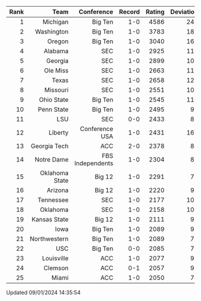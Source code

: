 | Rank  | Team                 | Conference           | Record   | Rating | Deviation |
| ---:  | ---:                 | ---:                 | ---:     | ---:   | ---:      |
| 1     | Michigan             | Big Ten              | 1-0      | 4586   | 247       |
| 2     | Washington           | Big Ten              | 1-0      | 3783   | 187       |
| 3     | Oregon               | Big Ten              | 1-0      | 3040   | 165       |
| 4     | Alabama              | SEC                  | 1-0      | 2925   | 115       |
| 5     | Georgia              | SEC                  | 1-0      | 2899   | 108       |
| 6     | Ole Miss             | SEC                  | 1-0      | 2663   | 111       |
| 7     | Texas                | SEC                  | 1-0      | 2658   | 128       |
| 8     | Missouri             | SEC                  | 1-0      | 2551   | 109       |
| 9     | Ohio State           | Big Ten              | 1-0      | 2545   | 112       |
| 10    | Penn State           | Big Ten              | 1-0      | 2495   | 90        |
| 11    | LSU                  | SEC                  | 0-0      | 2433   | 86        |
| 12    | Liberty              | Conference USA       | 1-0      | 2431   | 169       |
| 13    | Georgia Tech         | ACC                  | 2-0      | 2378   | 84        |
| 14    | Notre Dame           | FBS Independents     | 1-0      | 2304   | 80        |
| 15    | Oklahoma State       | Big 12               | 1-0      | 2291   | 76        |
| 16    | Arizona              | Big 12               | 1-0      | 2220   | 99        |
| 17    | Tennessee            | SEC                  | 1-0      | 2177   | 105       |
| 18    | Oklahoma             | SEC                  | 1-0      | 2158   | 100       |
| 19    | Kansas State         | Big 12               | 1-0      | 2111   | 98        |
| 20    | Iowa                 | Big Ten              | 1-0      | 2089   | 99        |
| 21    | Northwestern         | Big Ten              | 1-0      | 2089   | 77        |
| 22    | USC                  | Big Ten              | 0-0      | 2085   | 70        |
| 23    | Louisville           | ACC                  | 1-0      | 2077   | 95        |
| 24    | Clemson              | ACC                  | 0-1      | 2057   | 92        |
| 25    | Miami                | ACC                  | 1-0      | 2050   | 74        |

Updated 09/01/2024 14:35:54
